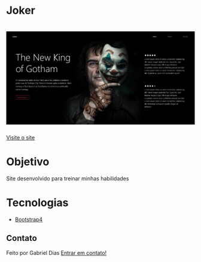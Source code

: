 # Joker

<h1 align="center">
    <img alt="Joker" title="#Joker" src="img/Index.png" width="650px" />
</h1>

[Visite o site](https://gabrieldias025.github.io/Joker)

# Objetivo

Site desenvolvido para treinar minhas habilidades

# Tecnologias

- [Bootstrap4](https://getbootstrap.com/docs/4.0/getting-started/introduction/)

## Contato

Feito por Gabriel Dias [Entrar em contato!](https://www.linkedin.com/in/gabriel-dias-990472190/)
